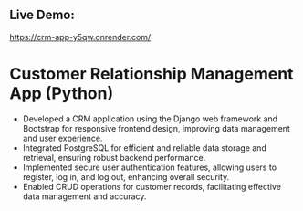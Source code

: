## Live Demo:
https://crm-app-y5qw.onrender.com/

# Customer Relationship Management App (Python)
- Developed a CRM application using the Django web framework and Bootstrap for responsive frontend design, improving data management and user experience.
- Integrated PostgreSQL for efficient and reliable data storage and retrieval, ensuring robust backend performance.
- Implemented secure user authentication features, allowing users to register, log in, and log out, enhancing overall 
security.
- Enabled CRUD operations for customer records, facilitating effective data management and accuracy.

